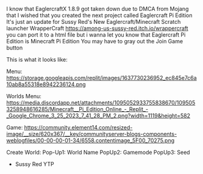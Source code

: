 I know that EaglercraftX 1.8.9 got taken down due to DMCA from Mojang that I wished that you created the next project called Eaglercraft Pi Edition It's just an update for Sussy Red's New Eaglercraft/Minecraft Scratch launcher WrapperCraft https://among-us-sussy-red.itch.io/wrappercraft you can port it to a html file but i wanna let you know that Eaglercraft Pi Edition is Minecraft Pi Edition You may have to gray out the Join Game button

This is what it looks like:

Menu: https://storage.googleapis.com/replit/images/1637730236952_ec845e7c6a10ab8a55318e8942236124.png

Worlds Menu: https://media.discordapp.net/attachments/1095052933755838670/1095053258948616285/Minecraft__Pi_Edition_Online_-_Replit_-_Google_Chrome_3_25_2023_7_41_28_PM_2.png?width=1119&height=582

Game: https://community.element14.com/resized-image/__size/620x367/__key/communityserver-blogs-components-weblogfiles/00-00-00-01-34/6558.contentimage_5F00_70275.png

Create World: Pop-Up1: World Name PopUp2: Gamemode PopUp3: Seed
- Sussy Red YTP
